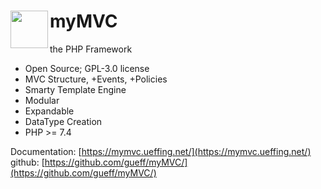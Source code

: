 # <img src="https://mymvc.ueffing.net/myMVC.png" width="60" align="left"> myMVC

the PHP Framework

<!--
<img src="https://github.com/gueff/myMVC/actions/workflows/super-linter.yml/badge.svg">
-->

- Open Source; GPL-3.0 license
- MVC Structure, +Events, +Policies
- Smarty Template Engine
- Modular
- Expandable
- DataType Creation
- PHP >= 7.4

Documentation:  [https://mymvc.ueffing.net/](https://mymvc.ueffing.net/)  
github:  [https://github.com/gueff/myMVC/](https://github.com/gueff/myMVC/)  
